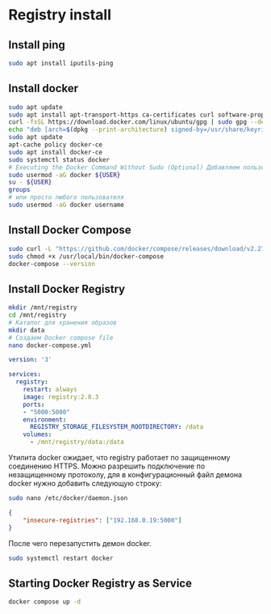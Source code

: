 # Registry install
## Install ping
```bash
sudo apt install iputils-ping
```
## Install docker
```bash
sudo apt update
sudo apt install apt-transport-https ca-certificates curl software-properties-common
curl -fsSL https://download.docker.com/linux/ubuntu/gpg | sudo gpg --dearmor -o /usr/share/keyrings/docker-archive-keyring.gpg
echo "deb [arch=$(dpkg --print-architecture) signed-by=/usr/share/keyrings/docker-archive-keyring.gpg] https://download.docker.com/linux/ubuntu $(lsb_release -cs) stable" | sudo tee /etc/apt/sources.list.d/docker.list > /dev/null
sudo apt update
apt-cache policy docker-ce
sudo apt install docker-ce
sudo systemctl status docker
# Executing the Docker Command Without Sudo (Optional) Добавляем пользователя под которым мы залогинены в группу docker
sudo usermod -aG docker ${USER}
su - ${USER}
groups
# или просто любого пользователя
sudo usermod -aG docker username
```

## Install Docker Compose
```bash
sudo curl -L "https://github.com/docker/compose/releases/download/v2.27.0/docker-compose-linux-x86_64" -o /usr/local/bin/docker-compose
sudo chmod +x /usr/local/bin/docker-compose
docker-compose --version
```

## Install Docker Registry
```bash
mkdir /mnt/registry
cd /mnt/registry
# Каталог для хранения образов
mkdir data
# Создаем Docker compose file
nano docker-compose.yml
```

```yaml
version: '3'

services:
  registry:
    restart: always
    image: registry:2.8.3
    ports:
    - "5000:5000"
    environment:
      REGISTRY_STORAGE_FILESYSTEM_ROOTDIRECTORY: /data
    volumes:
      - /mnt/registry/data:/data
```

Утилита docker ожидает, что registry работает по защищенному соединению HTTPS. Можно разрешить подключение по незащищенному протоколу, для в конфигурационный файл демона docker нужно добавить следующую строку:

```bash
sudo nano /etc/docker/daemon.json
```

```json
{
    "insecure-registries": ["192.168.0.19:5000"]
}
```

После чего перезапустить демон docker.
```bash
sudo systemctl restart docker
```

## Starting Docker Registry as Service
```bash
docker compose up -d
```